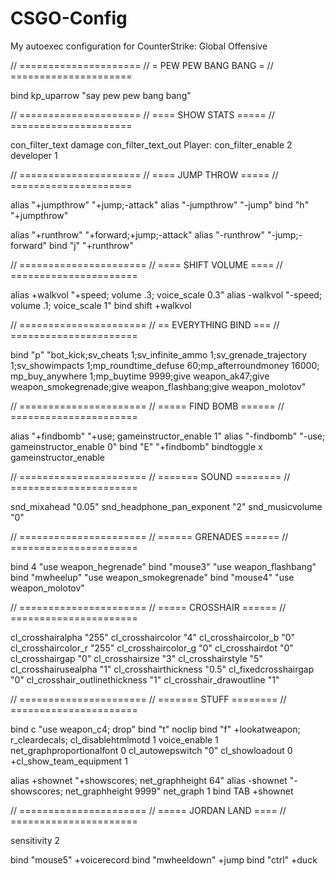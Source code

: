 # CSGO-Config
My autoexec configuration for CounterStrike: Global Offensive

// =====================
// = PEW PEW BANG BANG =
// =====================

bind kp_uparrow "say pew pew bang bang"

// =====================
// ==== SHOW STATS =====
// =====================

con_filter_text damage
con_filter_text_out Player:
con_filter_enable 2
developer 1

// =====================
// ==== JUMP THROW =====
// =====================

alias "+jumpthrow" "+jump;-attack"
alias "-jumpthrow" "-jump"
bind "h" "+jumpthrow"

alias "+runthrow" "+forward;+jump;-attack" 
alias "-runthrow" "-jump;-forward" 
bind "j" "+runthrow"


// ======================
// ==== SHIFT VOLUME ====
// ======================

alias +walkvol "+speed; volume .3; voice_scale 0.3"
alias -walkvol "-speed; volume .1; voice_scale 1"
bind shift +walkvol

// ======================
// == EVERYTHING BIND ===
// ======================

bind "p" "bot_kick;sv_cheats 1;sv_infinite_ammo 1;sv_grenade_trajectory 1;sv_showimpacts 1;mp_roundtime_defuse 60;mp_afterroundmoney 16000; mp_buy_anywhere 1;mp_buytime 9999;give weapon_ak47;give weapon_smokegrenade;give weapon_flashbang;give weapon_molotov"


// ======================
// ===== FIND BOMB ======
// ======================

alias "+findbomb" "+use; gameinstructor_enable 1" alias "-findbomb" "-use; gameinstructor_enable 0" bind "E" "+findbomb"
bindtoggle x gameinstructor_enable

// ======================
// ======= SOUND ========
// ======================

snd_mixahead "0.05"
snd_headphone_pan_exponent "2"
snd_musicvolume "0"

// ======================
// ====== GRENADES ======
// ======================

bind 4 "use weapon_hegrenade"
bind "mouse3" "use weapon_flashbang"
bind "mwheelup" "use weapon_smokegrenade"
bind "mouse4" "use weapon_molotov"

// ======================
// ===== CROSSHAIR ======
// ======================

cl_crosshairalpha "255"
cl_crosshaircolor "4"
cl_crosshaircolor_b "0"
cl_crosshaircolor_r "255"
cl_crosshaircolor_g "0"
cl_crosshairdot "0"
cl_crosshairgap "0"
cl_crosshairsize "3"
cl_crosshairstyle "5"
cl_crosshairusealpha "1"
cl_crosshairthickness "0.5"
cl_fixedcrosshairgap "0"
cl_crosshair_outlinethickness "1"
cl_crosshair_drawoutline "1"

// ======================
// ======= STUFF ========
// ======================

bind c "use weapon_c4; drop"
bind "t" noclip
bind "f" +lookatweapon; r_cleardecals;
cl_disablehtmlmotd 1
voice_enable 1
net_graphproportionalfont 0
cl_autowepswitch "0"
cl_showloadout 0
+cl_show_team_equipment 1

alias +shownet "+showscores; net_graphheight 64"
alias -shownet "-showscores; net_graphheight 9999"
net_graph 1
bind TAB +shownet

// ======================
// ===== JORDAN LAND ====
// ======================

sensitivity 2

bind "mouse5" +voicerecord
bind "mwheeldown" +jump
bind "ctrl" +duck
